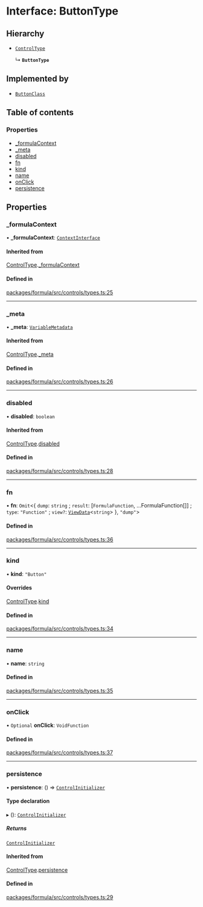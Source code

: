 # Interface: ButtonType

## Hierarchy

- [`ControlType`](ControlType.md)

  ↳ **`ButtonType`**

## Implemented by

- [`ButtonClass`](../classes/ButtonClass.md)

## Table of contents

### Properties

- [\_formulaContext](ButtonType.md#_formulacontext)
- [\_meta](ButtonType.md#_meta)
- [disabled](ButtonType.md#disabled)
- [fn](ButtonType.md#fn)
- [kind](ButtonType.md#kind)
- [name](ButtonType.md#name)
- [onClick](ButtonType.md#onclick)
- [persistence](ButtonType.md#persistence)

## Properties

### <a id="_formulacontext" name="_formulacontext"></a> \_formulaContext

• **\_formulaContext**: [`ContextInterface`](ContextInterface.md)

#### Inherited from

[ControlType](ControlType.md).[_formulaContext](ControlType.md#_formulacontext)

#### Defined in

[packages/formula/src/controls/types.ts:25](https://github.com/mashcard/mashcard/blob/main/packages/formula/src/controls/types.ts#L25)

___

### <a id="_meta" name="_meta"></a> \_meta

• **\_meta**: [`VariableMetadata`](VariableMetadata.md)

#### Inherited from

[ControlType](ControlType.md).[_meta](ControlType.md#_meta)

#### Defined in

[packages/formula/src/controls/types.ts:26](https://github.com/mashcard/mashcard/blob/main/packages/formula/src/controls/types.ts#L26)

___

### <a id="disabled" name="disabled"></a> disabled

• **disabled**: `boolean`

#### Inherited from

[ControlType](ControlType.md).[disabled](ControlType.md#disabled)

#### Defined in

[packages/formula/src/controls/types.ts:28](https://github.com/mashcard/mashcard/blob/main/packages/formula/src/controls/types.ts#L28)

___

### <a id="fn" name="fn"></a> fn

• **fn**: `Omit`<{ `dump`: `string` ; `result`: [`FormulaFunction`, ...FormulaFunction[]] ; `type`: ``"Function"`` ; `view?`: [`ViewData`](ViewData.md)<`string`\>  }, ``"dump"``\>

#### Defined in

[packages/formula/src/controls/types.ts:36](https://github.com/mashcard/mashcard/blob/main/packages/formula/src/controls/types.ts#L36)

___

### <a id="kind" name="kind"></a> kind

• **kind**: ``"Button"``

#### Overrides

[ControlType](ControlType.md).[kind](ControlType.md#kind)

#### Defined in

[packages/formula/src/controls/types.ts:34](https://github.com/mashcard/mashcard/blob/main/packages/formula/src/controls/types.ts#L34)

___

### <a id="name" name="name"></a> name

• **name**: `string`

#### Defined in

[packages/formula/src/controls/types.ts:35](https://github.com/mashcard/mashcard/blob/main/packages/formula/src/controls/types.ts#L35)

___

### <a id="onclick" name="onclick"></a> onClick

• `Optional` **onClick**: `VoidFunction`

#### Defined in

[packages/formula/src/controls/types.ts:37](https://github.com/mashcard/mashcard/blob/main/packages/formula/src/controls/types.ts#L37)

___

### <a id="persistence" name="persistence"></a> persistence

• **persistence**: () => [`ControlInitializer`](ControlInitializer.md)

#### Type declaration

▸ (): [`ControlInitializer`](ControlInitializer.md)

##### Returns

[`ControlInitializer`](ControlInitializer.md)

#### Inherited from

[ControlType](ControlType.md).[persistence](ControlType.md#persistence)

#### Defined in

[packages/formula/src/controls/types.ts:29](https://github.com/mashcard/mashcard/blob/main/packages/formula/src/controls/types.ts#L29)
